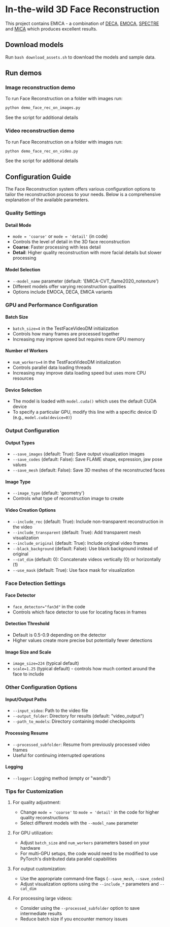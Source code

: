 # In-the-wild 3D Face Reconstruction

This project contains EMICA - a combination of [DECA](https://deca.is.tue.mpg.de/), [EMOCA](https://emoca.is.tue.mpg.de/), [SPECTRE](https://filby89.github.io/spectre/) and [MICA](https://zielon.github.io/mica/) which produces excellent results.

## Download models  

Run `bash download_assets.sh` to download the models and sample data.

## Run demos 

### Image reconstruction demo 

To run Face Reconstruction on a folder with images run: 

```bash 
python demo_face_rec_on_images.py
```

See the script for additional details


### Video reconstruction demo 

To run Face Reconstruction on a folder with images run: 

```bash 
python demo_face_rec_on_video.py
```

See the script for additional details

## Configuration Guide

The Face Reconstruction system offers various configuration options to tailor the reconstruction process to your needs. Below is a comprehensive explanation of the available parameters.

### Quality Settings

#### Detail Mode
- `mode = 'coarse'` or `mode = 'detail'` (in code)
- Controls the level of detail in the 3D face reconstruction
- **Coarse**: Faster processing with less detail
- **Detail**: Higher quality reconstruction with more facial details but slower processing

#### Model Selection
- `--model_name` parameter (default: 'EMICA-CVT_flame2020_notexture')
- Different models offer varying reconstruction qualities
- Options include EMOCA, DECA, EMICA variants

### GPU and Performance Configuration

#### Batch Size
- `batch_size=4` in the TestFaceVideoDM initialization
- Controls how many frames are processed together
- Increasing may improve speed but requires more GPU memory

#### Number of Workers
- `num_workers=4` in the TestFaceVideoDM initialization
- Controls parallel data loading threads
- Increasing may improve data loading speed but uses more CPU resources

#### Device Selection
- The model is loaded with `model.cuda()` which uses the default CUDA device
- To specify a particular GPU, modify this line with a specific device ID (e.g., `model.cuda(device=0)`)

### Output Configuration

#### Output Types
- `--save_images` (default: True): Save output visualization images
- `--save_codes` (default: False): Save FLAME shape, expression, jaw pose values
- `--save_mesh` (default: False): Save 3D meshes of the reconstructed faces

#### Image Type
- `--image_type` (default: 'geometry')
- Controls what type of reconstruction image to create

#### Video Creation Options
- `--include_rec` (default: True): Include non-transparent reconstruction in the video
- `--include_transparent` (default: True): Add transparent mesh visualization
- `--include_original` (default: True): Include original video frames
- `--black_background` (default: False): Use black background instead of original
- `--cat_dim` (default: 0): Concatenate videos vertically (0) or horizontally (1)
- `--use_mask` (default: True): Use face mask for visualization

### Face Detection Settings

#### Face Detector
- `face_detector="fan3d"` in the code
- Controls which face detector to use for locating faces in frames

#### Detection Threshold
- Default is 0.5-0.9 depending on the detector
- Higher values create more precise but potentially fewer detections

#### Image Size and Scale
- `image_size=224` (typical default)
- `scale=1.25` (typical default) - controls how much context around the face to include

### Other Configuration Options

#### Input/Output Paths
- `--input_video`: Path to the video file
- `--output_folder`: Directory for results (default: "video_output")
- `--path_to_models`: Directory containing model checkpoints

#### Processing Resume
- `--processed_subfolder`: Resume from previously processed video frames
- Useful for continuing interrupted operations

#### Logging
- `--logger`: Logging method (empty or "wandb")

### Tips for Customization

1. For quality adjustment:
   - Change `mode = 'coarse'` to `mode = 'detail'` in the code for higher quality reconstructions
   - Select different models with the `--model_name` parameter

2. For GPU utilization:
   - Adjust `batch_size` and `num_workers` parameters based on your hardware
   - For multi-GPU setups, the code would need to be modified to use PyTorch's distributed data parallel capabilities

3. For output customization:
   - Use the appropriate command-line flags (`--save_mesh`, `--save_codes`)
   - Adjust visualization options using the `--include_*` parameters and `--cat_dim`

4. For processing large videos:
   - Consider using the `--processed_subfolder` option to save intermediate results
   - Reduce batch size if you encounter memory issues

